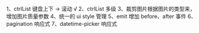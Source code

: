 1、ctrlList 键盘上下 -> 滚动 √
2、ctrlList 多级 
3、裁剪图片根据图片的类型来，增加图片质量参数
4、统一的 ui style 管理
5、emit 增加 before、after 事件
6、pagination 响应式
7、datetime-picker 响应式

